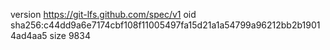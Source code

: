 version https://git-lfs.github.com/spec/v1
oid sha256:c44dd9a6e7174cbf108f11005497fa15d21a1a54799a96212bb2b19014ad4aa5
size 9834
